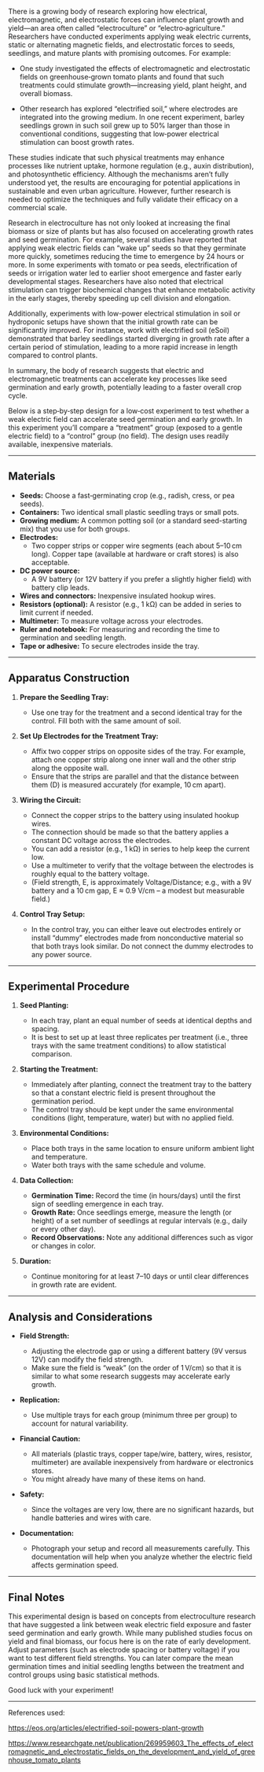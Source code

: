 There is a growing body of research exploring how electrical, electromagnetic, and electrostatic forces can influence plant growth and yield—an area often called “electroculture” or “electro‐agriculture.” Researchers have conducted experiments applying weak electric currents, static or alternating magnetic fields, and electrostatic forces to seeds, seedlings, and mature plants with promising outcomes. For example:

- One study investigated the effects of electromagnetic and electrostatic fields on greenhouse‐grown tomato plants and found that such treatments could stimulate growth—increasing yield, plant height, and overall biomass.  
  
- Other research has explored “electrified soil,” where electrodes are integrated into the growing medium. In one recent experiment, barley seedlings grown in such soil grew up to 50% larger than those in conventional conditions, suggesting that low‐power electrical stimulation can boost growth rates.

These studies indicate that such physical treatments may enhance processes like nutrient uptake, hormone regulation (e.g., auxin distribution), and photosynthetic efficiency. Although the mechanisms aren’t fully understood yet, the results are encouraging for potential applications in sustainable and even urban agriculture. However, further research is needed to optimize the techniques and fully validate their efficacy on a commercial scale.

Research in electroculture has not only looked at increasing the final biomass or size of plants but has also focused on accelerating growth rates and seed germination. For example, several studies have reported that applying weak electric fields can “wake up” seeds so that they germinate more quickly, sometimes reducing the time to emergence by 24 hours or more. In some experiments with tomato or pea seeds, electrification of seeds or irrigation water led to earlier shoot emergence and faster early developmental stages. Researchers have also noted that electrical stimulation can trigger biochemical changes that enhance metabolic activity in the early stages, thereby speeding up cell division and elongation.

Additionally, experiments with low-power electrical stimulation in soil or hydroponic setups have shown that the initial growth rate can be significantly improved. For instance, work with electrified soil (eSoil) demonstrated that barley seedlings started diverging in growth rate after a certain period of stimulation, leading to a more rapid increase in length compared to control plants.

In summary, the body of research suggests that electric and electromagnetic treatments can accelerate key processes like seed germination and early growth, potentially leading to a faster overall crop cycle. 

Below is a step‐by‐step design for a low‐cost experiment to test whether a weak electric field can accelerate seed germination and early growth. In this experiment you’ll compare a “treatment” group (exposed to a gentle electric field) to a “control” group (no field). The design uses readily available, inexpensive materials.

---

## Materials

- **Seeds:** Choose a fast‐germinating crop (e.g., radish, cress, or pea seeds).  
- **Containers:** Two identical small plastic seedling trays or small pots.
- **Growing medium:** A common potting soil (or a standard seed-starting mix) that you use for both groups.
- **Electrodes:**  
  - Two copper strips or copper wire segments (each about 5–10 cm long). Copper tape (available at hardware or craft stores) is also acceptable.
- **DC power source:**  
  - A 9V battery (or 12V battery if you prefer a slightly higher field) with battery clip leads.
- **Wires and connectors:** Inexpensive insulated hookup wires.
- **Resistors (optional):** A resistor (e.g., 1 kΩ) can be added in series to limit current if needed.
- **Multimeter:** To measure voltage across your electrodes.
- **Ruler and notebook:** For measuring and recording the time to germination and seedling length.
- **Tape or adhesive:** To secure electrodes inside the tray.

---

## Apparatus Construction

1. **Prepare the Seedling Tray:**  
   - Use one tray for the treatment and a second identical tray for the control. Fill both with the same amount of soil.
   
2. **Set Up Electrodes for the Treatment Tray:**  
   - Affix two copper strips on opposite sides of the tray. For example, attach one copper strip along one inner wall and the other strip along the opposite wall.  
   - Ensure that the strips are parallel and that the distance between them (D) is measured accurately (for example, 10 cm apart).

3. **Wiring the Circuit:**  
   - Connect the copper strips to the battery using insulated hookup wires.  
   - The connection should be made so that the battery applies a constant DC voltage across the electrodes.  
   - You can add a resistor (e.g., 1 kΩ) in series to help keep the current low.  
   - Use a multimeter to verify that the voltage between the electrodes is roughly equal to the battery voltage.  
   - (Field strength, E, is approximately Voltage/Distance; e.g., with a 9V battery and a 10 cm gap, E ≈ 0.9 V/cm – a modest but measurable field.)

4. **Control Tray Setup:**  
   - In the control tray, you can either leave out electrodes entirely or install “dummy” electrodes made from nonconductive material so that both trays look similar. Do not connect the dummy electrodes to any power source.

---

## Experimental Procedure

1. **Seed Planting:**  
   - In each tray, plant an equal number of seeds at identical depths and spacing.  
   - It is best to set up at least three replicates per treatment (i.e., three trays with the same treatment conditions) to allow statistical comparison.

2. **Starting the Treatment:**  
   - Immediately after planting, connect the treatment tray to the battery so that a constant electric field is present throughout the germination period.  
   - The control tray should be kept under the same environmental conditions (light, temperature, water) but with no applied field.

3. **Environmental Conditions:**  
   - Place both trays in the same location to ensure uniform ambient light and temperature.  
   - Water both trays with the same schedule and volume.

4. **Data Collection:**  
   - **Germination Time:** Record the time (in hours/days) until the first sign of seedling emergence in each tray.  
   - **Growth Rate:** Once seedlings emerge, measure the length (or height) of a set number of seedlings at regular intervals (e.g., daily or every other day).  
   - **Record Observations:** Note any additional differences such as vigor or changes in color.

5. **Duration:**  
   - Continue monitoring for at least 7–10 days or until clear differences in growth rate are evident.

---

## Analysis and Considerations

- **Field Strength:**  
  - Adjusting the electrode gap or using a different battery (9V versus 12V) can modify the field strength.  
  - Make sure the field is “weak” (on the order of 1 V/cm) so that it is similar to what some research suggests may accelerate early growth.

- **Replication:**  
  - Use multiple trays for each group (minimum three per group) to account for natural variability.

- **Financial Caution:**  
  - All materials (plastic trays, copper tape/wire, battery, wires, resistor, multimeter) are available inexpensively from hardware or electronics stores.
  - You might already have many of these items on hand.

- **Safety:**  
  - Since the voltages are very low, there are no significant hazards, but handle batteries and wires with care.
  
- **Documentation:**  
  - Photograph your setup and record all measurements carefully. This documentation will help when you analyze whether the electric field affects germination speed.

---

## Final Notes

This experimental design is based on concepts from electroculture research that have suggested a link between weak electric field exposure and faster seed germination and early growth. While many published studies focus on yield and final biomass, our focus here is on the rate of early development. Adjust parameters (such as electrode spacing or battery voltage) if you want to test different field strengths. You can later compare the mean germination times and initial seedling lengths between the treatment and control groups using basic statistical methods.

Good luck with your experiment!

---

References used:

https://eos.org/articles/electrified-soil-powers-plant-growth

https://www.researchgate.net/publication/269959603_The_effects_of_electromagnetic_and_electrostatic_fields_on_the_development_and_yield_of_greenhouse_tomato_plants
